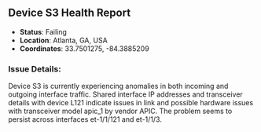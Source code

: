 ## Device S3 Health Report

- **Status**: Failing
- **Location**: Atlanta, GA, USA
- **Coordinates**: 33.7501275, -84.3885209

### Issue Details:
Device S3 is currently experiencing anomalies in both incoming and outgoing interface traffic. Shared interface IP addresses and transceiver details with device L121 indicate issues in link and possible hardware issues with transceiver model apic_1 by vendor APIC. The problem seems to persist across interfaces et-1/1/121 and et-1/1/3.